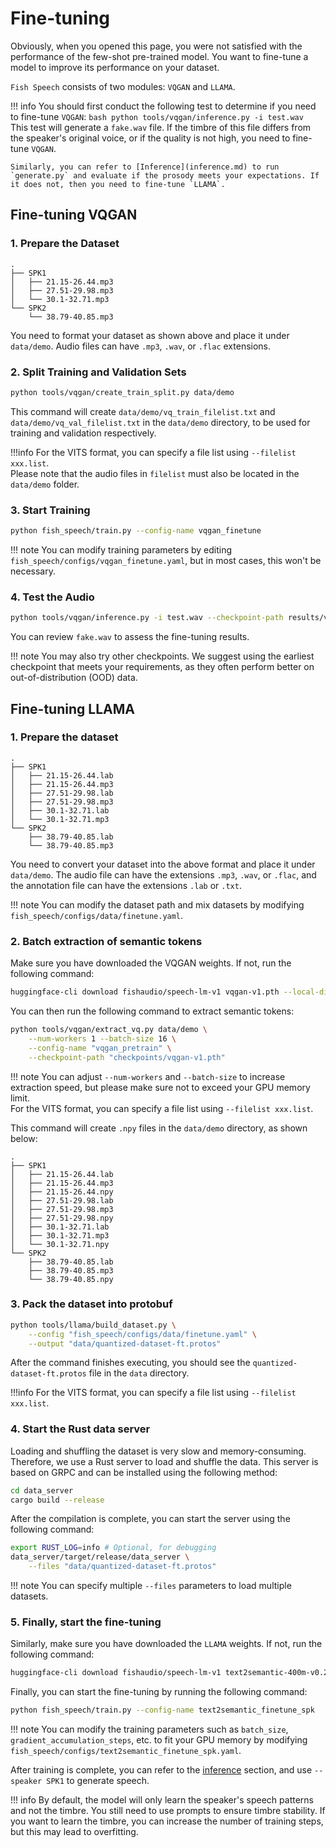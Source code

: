 # Fine-tuning

Obviously, when you opened this page, you were not satisfied with the performance of the few-shot pre-trained model. You want to fine-tune a model to improve its performance on your dataset.

`Fish Speech` consists of two modules: `VQGAN` and `LLAMA`.

!!! info 
    You should first conduct the following test to determine if you need to fine-tune `VQGAN`:
    ```bash
    python tools/vqgan/inference.py -i test.wav
    ```
    This test will generate a `fake.wav` file. If the timbre of this file differs from the speaker's original voice, or if the quality is not high, you need to fine-tune `VQGAN`.

    Similarly, you can refer to [Inference](inference.md) to run `generate.py` and evaluate if the prosody meets your expectations. If it does not, then you need to fine-tune `LLAMA`.

## Fine-tuning VQGAN
### 1. Prepare the Dataset

```
.
├── SPK1
│   ├── 21.15-26.44.mp3
│   ├── 27.51-29.98.mp3
│   └── 30.1-32.71.mp3
└── SPK2
    └── 38.79-40.85.mp3
```

You need to format your dataset as shown above and place it under `data/demo`. Audio files can have `.mp3`, `.wav`, or `.flac` extensions.

### 2. Split Training and Validation Sets

```bash
python tools/vqgan/create_train_split.py data/demo
```

This command will create `data/demo/vq_train_filelist.txt` and `data/demo/vq_val_filelist.txt` in the `data/demo` directory, to be used for training and validation respectively.

!!!info
    For the VITS format, you can specify a file list using `--filelist xxx.list`.  
    Please note that the audio files in `filelist` must also be located in the `data/demo` folder.

### 3. Start Training

```bash
python fish_speech/train.py --config-name vqgan_finetune
```

!!! note
    You can modify training parameters by editing `fish_speech/configs/vqgan_finetune.yaml`, but in most cases, this won't be necessary.

### 4. Test the Audio
    
```bash
python tools/vqgan/inference.py -i test.wav --checkpoint-path results/vqgan_finetune/checkpoints/step_000010000.ckpt
```

You can review `fake.wav` to assess the fine-tuning results.

!!! note
    You may also try other checkpoints. We suggest using the earliest checkpoint that meets your requirements, as they often perform better on out-of-distribution (OOD) data.

## Fine-tuning LLAMA
### 1. Prepare the dataset

```
.
├── SPK1
│   ├── 21.15-26.44.lab
│   ├── 21.15-26.44.mp3
│   ├── 27.51-29.98.lab
│   ├── 27.51-29.98.mp3
│   ├── 30.1-32.71.lab
│   └── 30.1-32.71.mp3
└── SPK2
    ├── 38.79-40.85.lab
    └── 38.79-40.85.mp3
```

You need to convert your dataset into the above format and place it under `data/demo`. The audio file can have the extensions `.mp3`, `.wav`, or `.flac`, and the annotation file can have the extensions `.lab` or `.txt`.

!!! note
    You can modify the dataset path and mix datasets by modifying `fish_speech/configs/data/finetune.yaml`.

### 2. Batch extraction of semantic tokens

Make sure you have downloaded the VQGAN weights. If not, run the following command:

```bash
huggingface-cli download fishaudio/speech-lm-v1 vqgan-v1.pth --local-dir checkpoints
```

You can then run the following command to extract semantic tokens:

```bash
python tools/vqgan/extract_vq.py data/demo \
    --num-workers 1 --batch-size 16 \
    --config-name "vqgan_pretrain" \
    --checkpoint-path "checkpoints/vqgan-v1.pth"
```

!!! note
    You can adjust `--num-workers` and `--batch-size` to increase extraction speed, but please make sure not to exceed your GPU memory limit.  
    For the VITS format, you can specify a file list using `--filelist xxx.list`.

This command will create `.npy` files in the `data/demo` directory, as shown below:

```
.
├── SPK1
│   ├── 21.15-26.44.lab
│   ├── 21.15-26.44.mp3
│   ├── 21.15-26.44.npy
│   ├── 27.51-29.98.lab
│   ├── 27.51-29.98.mp3
│   ├── 27.51-29.98.npy
│   ├── 30.1-32.71.lab
│   ├── 30.1-32.71.mp3
│   └── 30.1-32.71.npy
└── SPK2
    ├── 38.79-40.85.lab
    ├── 38.79-40.85.mp3
    └── 38.79-40.85.npy
```

### 3. Pack the dataset into protobuf

```bash
python tools/llama/build_dataset.py \
    --config "fish_speech/configs/data/finetune.yaml" \
    --output "data/quantized-dataset-ft.protos"
```

After the command finishes executing, you should see the `quantized-dataset-ft.protos` file in the `data` directory.

!!!info
    For the VITS format, you can specify a file list using `--filelist xxx.list`.

### 4. Start the Rust data server

Loading and shuffling the dataset is very slow and memory-consuming. Therefore, we use a Rust server to load and shuffle the data. This server is based on GRPC and can be installed using the following method:

```bash
cd data_server
cargo build --release
```

After the compilation is complete, you can start the server using the following command:

```bash
export RUST_LOG=info # Optional, for debugging
data_server/target/release/data_server \
    --files "data/quantized-dataset-ft.protos" 
```

!!! note
    You can specify multiple `--files` parameters to load multiple datasets.

### 5. Finally, start the fine-tuning

Similarly, make sure you have downloaded the `LLAMA` weights. If not, run the following command:

```bash
huggingface-cli download fishaudio/speech-lm-v1 text2semantic-400m-v0.2-4k.pth --local-dir checkpoints
```

Finally, you can start the fine-tuning by running the following command:
```bash
python fish_speech/train.py --config-name text2semantic_finetune_spk
```

!!! note
    You can modify the training parameters such as `batch_size`, `gradient_accumulation_steps`, etc. to fit your GPU memory by modifying `fish_speech/configs/text2semantic_finetune_spk.yaml`.

After training is complete, you can refer to the [inference](inference.md) section, and use `--speaker SPK1` to generate speech.

!!! info
    By default, the model will only learn the speaker's speech patterns and not the timbre. You still need to use prompts to ensure timbre stability.
    If you want to learn the timbre, you can increase the number of training steps, but this may lead to overfitting.
